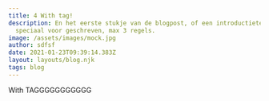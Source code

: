 ```yaml
---
title: 4 With tag!
description: En het eerste stukje van de blogpost, of een introductietekstje
  speciaal voor geschreven, max 3 regels.
image: /assets/images/mock.jpg
author: sdfsf
date: 2021-01-23T09:39:14.383Z
layout: layouts/blog.njk
tags: blog
---
```


With TAGGGGGGGGGGG
